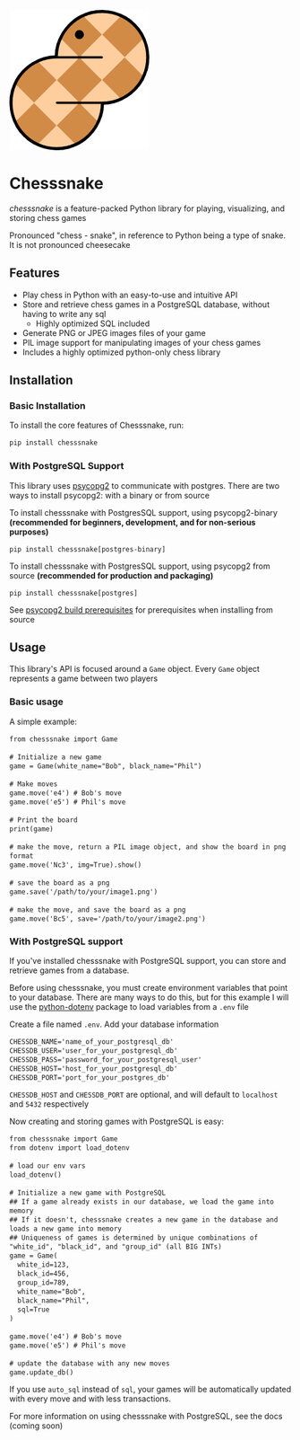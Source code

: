 ![](https://github.com/GabeBecker2048/chesssnake/blob/main/logo/chesssnake_logo_250.png?raw=true)


# Chesssnake

*chesssnake* is a feature-packed Python library for playing, visualizing, and storing chess games

Pronounced "chess - snake", in reference to Python being a type of snake. It is not pronounced cheesecake

## Features

- Play chess in Python with an easy-to-use and intuitive API
- Store and retrieve chess games in a PostgreSQL database, without having to write any sql
  - Highly optimized SQL included
- Generate PNG or JPEG images files of your game
- PIL image support for manipulating images of your chess games
- Includes a highly optimized python-only chess library

## Installation

### Basic Installation

To install the core features of Chesssnake, run:

```bash
pip install chesssnake
```

### With PostgreSQL Support

This library uses [psycopg2](https://pypi.org/project/psycopg2/) to communicate with postgres. There are two ways to install psycopg2: with a binary or from source

To install chesssnake with PostgresSQL support, using psycopg2-binary **(recommended for beginners, development, and for non-serious purposes)**
```commandline
pip install chesssnake[postgres-binary]
```

To install chesssnake with PostgresSQL support, using psycopg2 from source **(recommended for production and packaging)**
```commandline
pip install chesssnake[postgres]
```

See [psycopg2 build prerequisites](https://www.psycopg.org/docs/install.html#build-prerequisites) for prerequisites when installing from source

## Usage
This library's API is focused around a `Game` object. Every `Game` object represents a game between two players

### Basic usage

A simple example:
```Python3
from chesssnake import Game

# Initialize a new game
game = Game(white_name="Bob", black_name="Phil")

# Make moves
game.move('e4') # Bob's move
game.move('e5') # Phil's move

# Print the board
print(game)

# make the move, return a PIL image object, and show the board in png format
game.move('Nc3', img=True).show()

# save the board as a png
game.save('/path/to/your/image1.png')

# make the move, and save the board as a png
game.move('Bc5', save='/path/to/your/image2.png')
```

### With PostgreSQL support

If you've installed chesssnake with PostgreSQL support, you can store and retrieve games from a database.

Before using chesssnake, you must create environment variables that point to your database. There are many ways to do this, but for this example I will use the [python-dotenv](https://pypi.org/project/python-dotenv/) package to load variables from a `.env` file

Create a file named `.env`. Add your database information
```commandline
CHESSDB_NAME='name_of_your_postgresql_db'
CHESSDB_USER='user_for_your_postgresql_db'
CHESSDB_PASS='password_for_your_postgresql_user'
CHESSDB_HOST='host_for_your_postgresql_db'
CHESSDB_PORT='port_for_your_postgres_db'
```
`CHESSDB_HOST` and `CHESSDB_PORT` are optional, and will default to `localhost` and `5432` respectively

Now creating and storing games with PostgreSQL is easy:

```Python3
from chesssnake import Game
from dotenv import load_dotenv

# load our env vars
load_dotenv()

# Initialize a new game with PostgreSQL
## If a game already exists in our database, we load the game into memory
## If it doesn't, chesssnake creates a new game in the database and loads a new game into memory
## Uniqueness of games is determined by unique combinations of "white_id", "black_id", and "group_id" (all BIG INTs)
game = Game(
  white_id=123,
  black_id=456,
  group_id=789,
  white_name="Bob", 
  black_name="Phil", 
  sql=True
)

game.move('e4') # Bob's move
game.move('e5') # Phil's move

# update the database with any new moves
game.update_db()
```

If you use `auto_sql` instead of `sql`, your games will be automatically updated with every move and with less transactions.

For more information on using chesssnake with PostgreSQL, see the docs (coming soon)